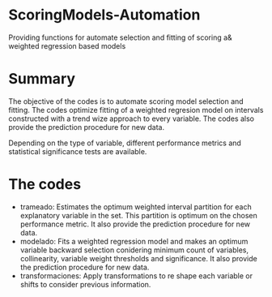 # ScoringModels-Automation
Providing functions for automate selection and fitting of scoring a& weighted regression based models

# Summary
The objective of the codes is to automate scoring model selection and fitting. The codes optimize fitting of a weighted regresion model 
on intervals constructed with a trend wize approach to every variable. The codes also provide the prediction procedure for new data.

Depending on the type of variable, different performance metrics and statistical significance tests are available.

# The codes
- trameado: Estimates the optimum weighted interval partition for each explanatory variable in the set. This partition is optimum on the chosen performance metric. It also provide the prediction procedure for new data.
- modelado: Fits a weighted regression model and makes an optimum variable backward selection conidering minimum count of variables, collinearity, variable weight thresholds and significance. It also provide the prediction procedure for new data.
- transformaciones: Apply transformations to re shape each variable or shifts to consider previous information.

